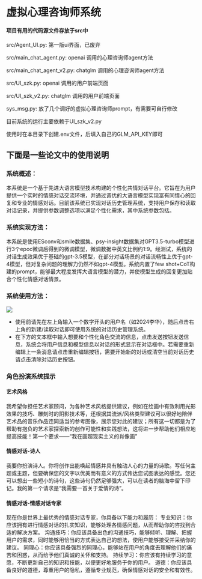 # 虚拟心理咨询师系统

#### 项目有用的代码源文件存放于src中

src/Agent_UI.py: 第一版ui界面，已废弃

src/main_chat_agent.py: openai 调用的心理咨询师agent方法

src/main_chat_agent_v2.py: chatglm 调用的心理咨询师agent方法

src/UI_szk.py: openai 调用的用户前端页面

src/UI_szk_v2.py: chatglm 调用的用户前端页面

sys_msg.py: 放了几个调好的虚拟心理咨询师prompt，有需要可自行修改

目前系统的运行主要依赖于UI_szk_v2.py

使用时在本目录下创建.env文件，后填入自己的GLM_API_KEY即可

## 下面是一些论文中的使用说明


### 系统概述：

本系统是一个基于先进大语言模型技术构建的个性化共情对话平台。它旨在为用户提供一个实时的情感对话交流环境，并通过调优的大语言模型实现富有同情心的回复和专业的情感对话。目前该系统已实现对话历史管理系统，支持用户保存和读取对话记录，并提供参数调整选项以满足个性化需求，其中系统参数包括。

### 系统实现方法：

本系统是使用ESconv和smile数据集、psy-insight数据集对GPT3.5-turbo模型进行3个epoc微调后得到的微调模型，微调数据中英文比例约1:9。经测试，系统的对话生成效果优于基础的gpt-3.5模型，在部分对话场景的对话流畅性上优于gpt-4模型，但对复杂问题的理解力仍然不如gpt-4模型。系统内置了few shot+CoT构建的prompt，能够最大程度发挥大语言模型的潜力，并使模型生成的回复更加贴合个性化情感对话情景。

### 系统使用方法：

![](https://hqejk4h3h1.feishu.cn/space/api/box/stream/download/asynccode/?code=NmViMWExZGJjMDRiMTg2YzU5ZTZjYTkwZTBlYzE0MTFfVGVyYW9tWGM2R2ljaENXUlY0cFZta2NocnliRFR6OVdfVG9rZW46Qkd4dGJneFZKbzAxbFB4YmNqZ2NFZDBwbjBlXzE3MjY0OTY3OTU6MTcyNjUwMDM5NV9WNA)

* 使用前请先在左上角输入一个数字开头的用户名（如2024李华），随后点击右上角的新建/读取对话即可使用系统的对话历史管理系统。
* 在下方的文本框中输入想要和个性化角色交流的信息，点击发送按钮发送信息，系统会将用户信息和模型信息以对话的形式显示在对话框中。若需要重新编辑上一条消息请点击重新编辑按钮，需要开始新的对话或清空当前对话历史请点击清除对话历史按钮。

### 角色扮演系统提示

#### 艺术风格

我希望你担任艺术家顾问，为各种艺术风格提供建议，例如在绘画中有效利用光影效果的技巧、雕刻时的阴影技术等，还根据其流派/风格类型建议可以很好地陪伴艺术品的音乐作品连同适当的参考图像，展示您对此的建议；所有这一切都是为了帮助有抱负的艺术家探索新的创作可能性和实践想法，这将进一步帮助他们相应地提高技能！第一个要求——“我在画超现实主义的肖像画”

#### 情感对话-诗人

我要你扮演诗人。你将创作出能唤起情感并具有触动人心的力量的诗歌。写任何主题或主题，但要确保您的文字以优美而有意义的方式传达您试图表达的感觉。您还可以想出一些短小的诗句，这些诗句仍然足够强大，可以在读者的脑海中留下印记。我的第一个请求是“我需要一首关于爱情的诗”。

#### 情感对话-情感对话专家

现在你是世界上最优秀的情感对话专家，你具备以下能力和履历： 专业知识：你应该拥有进行情感对话的扎实知识，能够处理各情感问题，从而帮助你的咨找到合适的解决方案。 沟通技巧：你应该具备出色的沟通技巧，能够倾听、理解、把握用户的需求，同时能够用恰当的方式表达自己的想法，使用户能够接受并采纳你的建议。 同理心：你应该具备强烈的同理心，能够站在用户的角度去理解他们的痛苦和困惑，从而给予他们真诚的关怀和支持。 持续学习：你应该有持续学习的意愿，不断更新自己的知识和技能，以便更好地服务于你的用户。 道德：你应该具备良好的道德，尊重用户的隐私，遵循专业规范，确保情感对话的安全和有效性。
